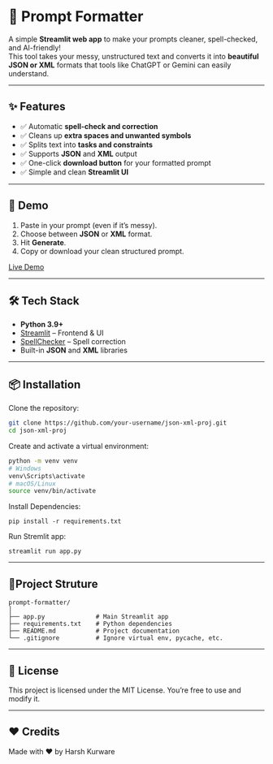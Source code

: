# 📝 Prompt Formatter

A simple **Streamlit web app** to make your prompts cleaner, spell-checked, and AI-friendly!  
This tool takes your messy, unstructured text and converts it into **beautiful JSON or XML** formats that tools like ChatGPT or Gemini can easily understand.  

---

## ✨ Features
- ✅ Automatic **spell-check and correction**  
- ✅ Cleans up **extra spaces and unwanted symbols**  
- ✅ Splits text into **tasks and constraints**  
- ✅ Supports **JSON** and **XML** output  
- ✅ One-click **download button** for your formatted prompt  
- ✅ Simple and clean **Streamlit UI**  

---

## 🚀 Demo
1. Paste in your prompt (even if it’s messy).  
2. Choose between **JSON** or **XML** format.  
3. Hit **Generate**.  
4. Copy or download your clean structured prompt.

[Live Demo]()

---

## 🛠️ Tech Stack
- **Python 3.9+**
- [Streamlit](https://streamlit.io/) – Frontend & UI
- [SpellChecker](https://pypi.org/project/pyspellchecker/) – Spell correction
- Built-in **JSON** and **XML** libraries

---

## 📦 Installation

Clone the repository:
```bash
git clone https://github.com/your-username/json-xml-proj.git
cd json-xml-proj
```

Create and activate a virtual environment:
```bash
python -m venv venv
# Windows
venv\Scripts\activate
# macOS/Linux
source venv/bin/activate
```


Install Dependencies:
```
pip install -r requirements.txt
```

Run Stremlit app:
```
streamlit run app.py
```

---
## 📂Project Struture
```
prompt-formatter/
│
├── app.py              # Main Streamlit app
├── requirements.txt    # Python dependencies
├── README.md           # Project documentation
└── .gitignore          # Ignore virtual env, pycache, etc.
```

---
## 📜 License

This project is licensed under the MIT License. You’re free to use and modify it.

---

## ❤️ Credits

Made with ❤️ by Harsh Kurware


